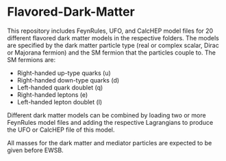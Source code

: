 # Flavored-Dark-Matter

This repository includes FeynRules, UFO, and CalcHEP model files for 20 different flavored dark matter models in the respective folders. The models are specified by the dark matter particle type (real or complex scalar, Dirac or Majorana fermion) and the SM fermion that the particles couple to. The SM fermions are:

- Right-handed up-type quarks (u)
- Right-handed down-type quarks (d)
- Left-handed quark doublet (q)
- Right-handed leptons (e)
- Left-handed lepton doublet (l)

Different dark matter models can be combined by loading two or more FeynRules model files and adding the respective Lagrangians to produce the UFO or CalcHEP file of this model.

All masses for the dark matter and mediator particles are expected to be given before EWSB.